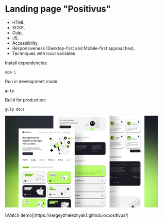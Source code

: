 # Landing page "Positivus"

- HTML,
- SCSS,
- Gulp,
- JS,
- Accessibility,
- Responsiveness (Desktop-first and Mobile-first approaches),
- Techniques with local variables


Install dependencies:
```
npm i
```

Run in development mode:
```
gulp
```

Build for production:
```
gulp docs
```
<p align="center">
  <img src="./src/img/Cover.jpg" alt="website cover">
</p>
[Watch demo](https://sergeyzheleznyak1.github.io/positivus/)
